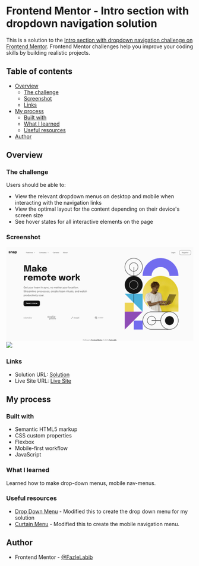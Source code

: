 # Frontend Mentor - Intro section with dropdown navigation solution

This is a solution to the [Intro section with dropdown navigation challenge on Frontend Mentor](https://www.frontendmentor.io/challenges/intro-section-with-dropdown-navigation-ryaPetHE5). Frontend Mentor challenges help you improve your coding skills by building realistic projects. 

## Table of contents

- [Overview](#overview)
  - [The challenge](#the-challenge)
  - [Screenshot](#screenshot)
  - [Links](#links)
- [My process](#my-process)
  - [Built with](#built-with)
  - [What I learned](#what-i-learned)
  - [Useful resources](#useful-resources)
- [Author](#author)

## Overview

### The challenge

Users should be able to:

- View the relevant dropdown menus on desktop and mobile when interacting with the navigation links
- View the optimal layout for the content depending on their device's screen size
- See hover states for all interactive elements on the page

### Screenshot

![](./screenshots/desktop-screenshot.png)
![](./screenshots/mmobile-screenshot.png)

### Links

- Solution URL: [Solution](https://github.com/FazleLabib/frontend-mentor-intro-section-with-dropdown-navigation)
- Live Site URL: [Live Site](https://fazlelabib.github.io/frontend-mentor-intro-section-with-dropdown-navigation)

## My process

### Built with

- Semantic HTML5 markup
- CSS custom properties
- Flexbox
- Mobile-first workflow
- JavaScript

### What I learned

Learned how to make drop-down menus, mobile nav-menus.

<!-- ```html
<h1>Some HTML code I'm proud of</h1>
```
```css
.proud-of-this-css {
  color: papayawhip;
}
```
```js
const proudOfThisFunc = () => {
  console.log('🎉')
}
``` -->

### Useful resources

- [Drop Down Menu](https://www.w3schools.com/howto/howto_css_dropdown.asp) - Modified this to create the drop down menu for my solution
- [Curtain Menu](https://www.w3schools.com/howto/howto_js_curtain_menu.asp) - Modified this to create the mobile navigation menu.

## Author

- Frontend Mentor - [@FazleLabib](https://www.frontendmentor.io/profile/FazleLabib)
